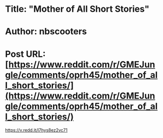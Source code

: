 # Title: "Mother of All Short Stories"
# Author: nbscooters
# Post URL: [https://www.reddit.com/r/GMEJungle/comments/oprh45/mother_of_all_short_stories/](https://www.reddit.com/r/GMEJungle/comments/oprh45/mother_of_all_short_stories/)


https://v.redd.it/l7hys8ez2vc71